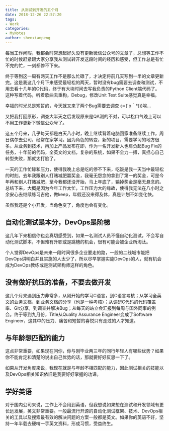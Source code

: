 ```yaml
---
title: 从测试到开发的五个月
date: 2018-12-26 22:57:20
tags: 
- Work
categories: 
- MyNotes
author: shenxianpeng
---
```


每当工作闲暇，我都会时常想起好久没有更新微信公众号的文章了，总想等工作不忙的时候赶紧跟大家分享我从测试转开发这段时间的经历和感受，但工作总是有忙不完的忙，一刻都停不下来。

终于等到这一周有两天工作不是那么忙碌了，才决定将前几天写到一半的文章更新完。这是我这几个月下来感受最轻松的两天，暂时没有bug需要去调查和测试，不用去看十几年的C代码，终于有大块时间去写我负责的Python Client端代码了。这种写着代码，听着歌曲去重构，Debug，修改Unit Test Suite感觉真是幸福。

幸福的时光总是短暂的，今天就又来了两个Bug需要去调查 ε=(´ο｀*)))唉...

又把我打回原形，调查大半天之后发现原来是QA测的不对，可以松口气晚上可以不用工作更新下微信公众号了。

这五个月来，几乎每天都是白天八小时，晚上继续背着电脑回家准备继续工作，周日偶尔去公司，经常在家学习。因为角色的转变，新的项目，需要学习的地方很多。从业务到技术，再加上产品发布在即，作为一名开发新人也肩负起Bug Fix的任务，十年前的代码，全英文的文档，复杂的系统，如果不全力一搏，真担心自己转型失败，那就太打脸了。

一天的工作忙碌和压力，使得我晚上总是吃的停不下来，吃饭是我一天当中最轻松的时刻。去年我跟别人打赌减肥赢奖金，我毫无怨念的拿到了第一的奖金，可是今年再和别人打赌减肥，至今我都还没开始，马上年底了，输掉奖金是毫无悬念的。总结下来，大概是因为今年工作太忙，工作压力大的缘故，使得我无法在八小时之余安心去继续练习吉他，做keep，年假还没来得及休，真是计划不如变化快。

虽然我还是个小开发，当角色变了，角度也会有变化。

## 自动化测试是本分，DevOps是阶梯

这几年下来相信你也会真切感受到，如果一名测试人员不懂自动化测试，不会写自动化测试脚本，不但难有升职或是跳槽的机会，很有可能会被企业所淘汰。

个人觉得DevOps是未来一段时间很多企业要走的路，一般的二线城市能把DevOps讲明白并且实施的人太少了，所以尽早掌握实施DevOps的人，就有机会成为DevOps教练或是测试架构师这样的角色。

## 没有做好抗压的准备，不要去做开发

这几个月来遇到压力非常多，从刚开始的学习C语言，到C语言考核；从学习全英文的业务文档，到业务文档的分享（也是一种考核）；从调研C代码的代码覆盖率、Git分享，到调查并解决Bug；从每天的站立会汇报到每周与国外同事的例会。终于等到九月份，Title从Quality Assurance Engineer变成了Software Engineer，这其中的压力、痛苦和短暂的喜悦只有走过的人才知道。

## 与年龄想匹配的能力

这点非常重要，如果现在问你，你与刚毕业两三年的同行年轻人有哪些优势？如果你不能肯定和清楚的说出自己优势的话，那就要好好反思一下了。

如果从开发角度来说，我现在就是与年龄不相匹配的能力，因此测试相关的技能以及DevOps相关知识依旧是我要好好掌握的功课。

## 学好英语

对于国内公司来说，工作上不会用到英语，但我想说如果想在测试和开发领域有更长远发展，英文非常重要。一般最流行开源的自动化测试框架、技术、DevOps相关的工具以及搜索最有效的解决问题的方案一般都是英文。如果你的英语不好，坚持一年半载去硬啃一手英文资料，形成习惯，受益终生。
